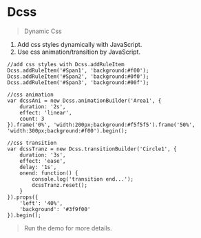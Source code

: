 # Dcss
> Dynamic Css
1. Add css styles dynamically with JavaScript.
2. Use css animation/transition by JavaScript.

```
//add css styles with Dcss.addRuleItem
Dcss.addRuleItem('#Span1', 'background:#f00');
Dcss.addRuleItem('#Span2', 'background:#0f0');
Dcss.addRuleItem('#Span3', 'background:#00f');

//css animation
var dcssAni = new Dcss.animationBuilder('Area1', {
    duration: '2s',
    effect: 'linear',
    count: 3
}).frame('0%', 'width:200px;background:#f5f5f5').frame('50%', 'width:300px;background:#f00').begin();

//css transition
var dcssTranz = new Dcss.transitionBuilder('Circle1', {
    duration: '3s',
    effect: 'ease',
    delay: '1s',
    onend: function() {
        console.log('transition end...');
        dcssTranz.reset();
    }
}).props({
    'left': '40%',
    'background': '#3f9f00'
}).begin();

```
> Run the demo for more details.

